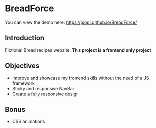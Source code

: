 # BreadForce
You can view the demo here: https://piopi.github.io/BreadForce/
## Introduction
Fictional Bread recipes website.
**This project is a frontend only project**

## Objectives
- Improve and showcase my frontend skills without the need of a JS framework
- Sticky and responsive NavBar
- Create a fully responsive design

## Bonus
- CSS animations
